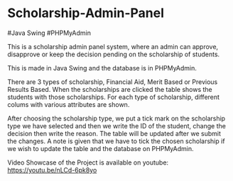 # Scholarship-Admin-Panel
#Java Swing
#PHPMyAdmin

This is a scholarship admin panel system, where an admin can approve, disapprove or keep the decision pending on the scholarship of students.

This is made in Java Swing and the database is in PHPMyAdmin.

There are 3 types of scholarship, Financial Aid, Merit Based or Previous Results Based. When the scholarships are clicked the table shows the students with those
scholarships. For each type of scholarship, different colums with various attributes are shown. 

After choosing the scholarship type, we put a tick mark on the scholarship type we have selected and then we write the ID of the student, change the decision then
write the reason. The table will be updated after we submit the changes. A note is given that we have to tick the chosen scholarship if we wish to update the table
and the database on PHPMyAdmin.


Video Showcase of the Project is available on youtube: https://youtu.be/nLCd-6pk8yo
